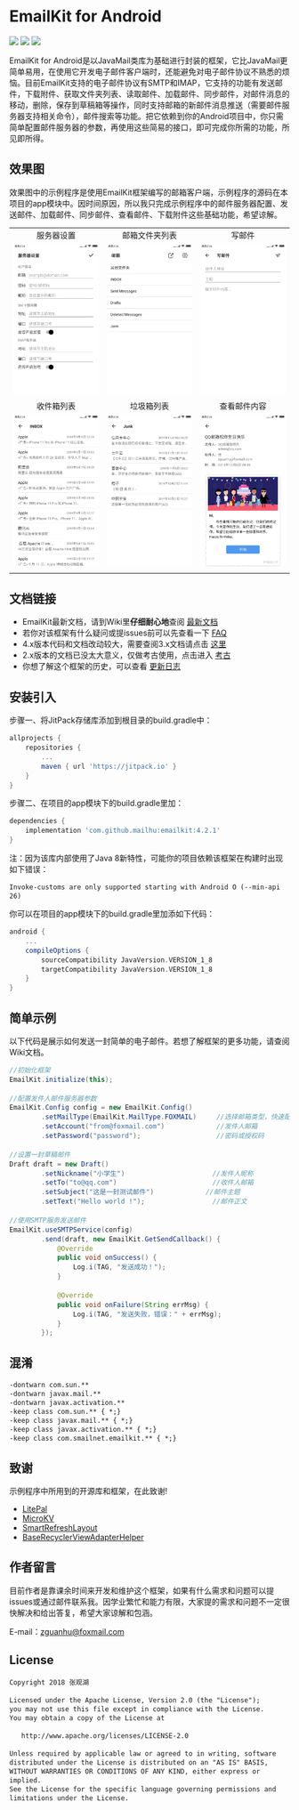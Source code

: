 # EmailKit for Android
[![](https://img.shields.io/badge/platform-Android-green.svg)](https://developer.android.google.cn/)
[![](https://jitpack.io/v/mailhu/email.svg)](https://jitpack.io/#mailhu/email)
[![](https://img.shields.io/badge/Feedback-Foxmail-red)](http://mail.qq.com/cgi-bin/qm_share?t=qm_mailme&email=Zx0AEgYJDxInAQgfCgYOC0kECAo)


EmailKit for Android是以JavaMail类库为基础进行封装的框架，它比JavaMail更简单易用，在使用它开发电子邮件客户端时，还能避免对电子邮件协议不熟悉的烦恼。目前EmailKit支持的电子邮件协议有SMTP和IMAP，它支持的功能有发送邮件，下载附件、获取文件夹列表、读取邮件、加载邮件、同步邮件，对邮件消息的移动，删除，保存到草稿箱等操作，同时支持邮箱的新邮件消息推送（需要邮件服务器支持相关命令），邮件搜索等功能。把它依赖到你的Android项目中，你只需简单配置邮件服务器的参数，再使用这些简易的接口，即可完成你所需的功能，所见即所得。

## 效果图
效果图中的示例程序是使用EmailKit框架编写的邮箱客户端，示例程序的源码在本项目的app模块中。因时间原因，所以我只完成示例程序中的邮件服务器配置、发送邮件、加载邮件、同步邮件、查看邮件、下载附件这些基础功能，希望谅解。

|                           |                          |                          |
|:-------------------------:|:------------------------:|:------------------------:|
| 服务器设置                 | 邮箱文件夹列表            | 写邮件                    |
|![](image/demo_config.png) | ![](image/demo_main.png) | ![](image/demo_send.png) |
| 收件箱列表                 | 垃圾箱列表                | 查看邮件内容              |
|![](image/demo_inbox.png)  | ![](image/demo_junk.png) | ![](image/demo_watch.png)|
|                           |                          |                          |

## 文档链接
+ EmailKit最新文档，请到Wiki里**仔细耐心地**查阅 [最新文档](https://github.com/mailhu/emailkit/wiki)
+ 若你对该框架有什么疑问或提issues前可以先查看一下 [FAQ](https://github.com/mailhu/emailkit/blob/master/doc/FAQ.md)
+ 4.x版本代码和文档改动较大，需要查阅3.x文档请点击 [这里](https://github.com/mailhu/emailkit/blob/master/doc/3.x.md)
+ 2.x版本的文档已没太大意义，仅做考古使用，点击进入 [考古](https://github.com/mailhu/emailkit/blob/master/doc/2.x.md)
+ 你想了解这个框架的历史，可以查看 [更新日志](https://github.com/mailhu/emailkit/blob/master/doc/log.md)

## 安装引入
步骤一、将JitPack存储库添加到根目录的build.gradle中：
```gradle
allprojects {
    repositories {
        ...
        maven { url 'https://jitpack.io' }
    }
}
```
步骤二、在项目的app模块下的build.gradle里加：
```gradle
dependencies {
    implementation 'com.github.mailhu:emailkit:4.2.1'
}
```
注：因为该库内部使用了Java 8新特性，可能你的项目依赖该框架在构建时出现如下错误：
```
Invoke-customs are only supported starting with Android O (--min-api 26)
```
你可以在项目的app模块下的build.gradle里加添如下代码：
```gradle
android {
    ...
    compileOptions {
        sourceCompatibility JavaVersion.VERSION_1_8
        targetCompatibility JavaVersion.VERSION_1_8
    }
}
```

## 简单示例
以下代码是展示如何发送一封简单的电子邮件。若想了解框架的更多功能，请查阅Wiki文档。
```java
//初始化框架
EmailKit.initialize(this);

//配置发件人邮件服务器参数
EmailKit.Config config = new EmailKit.Config()
        .setMailType(EmailKit.MailType.FOXMAIL)     //选择邮箱类型，快速配置服务器参数
        .setAccount("from@foxmail.com")             //发件人邮箱
        .setPassword("password");                   //密码或授权码

//设置一封草稿邮件
Draft draft = new Draft()
        .setNickname("小学生")                      //发件人昵称
        .setTo("to@qq.com")                        //收件人邮箱
        .setSubject("这是一封测试邮件")             //邮件主题
        .setText("Hello world !");                 //邮件正文

//使用SMTP服务发送邮件
EmailKit.useSMTPService(config)
        .send(draft, new EmailKit.GetSendCallback() {
            @Override
            public void onSuccess() {
                Log.i(TAG, "发送成功！");
            }

            @Override
            public void onFailure(String errMsg) {
                Log.i(TAG, "发送失败，错误：" + errMsg);
            }
        });
```

## 混淆
```
-dontwarn com.sun.**
-dontwarn javax.mail.**
-dontwarn javax.activation.**
-keep class com.sun.** { *;}
-keep class javax.mail.** { *;}
-keep class javax.activation.** { *;}
-keep class com.smailnet.emailkit.** { *;}
```

## 致谢
示例程序中所用到的开源库和框架，在此致谢!
+ [LitePal](https://github.com/LitePalFramework/LitePal)
+ [MicroKV](https://github.com/mailhu/microkv)
+ [SmartRefreshLayout](https://github.com/scwang90/SmartRefreshLayout)
+ [BaseRecyclerViewAdapterHelper](https://github.com/CymChad/BaseRecyclerViewAdapterHelper)

## 作者留言
目前作者是靠课余时间来开发和维护这个框架，如果有什么需求和问题可以提issues或通过邮件联系我。因学业繁忙和能力有限，大家提的需求和问题不一定很快解决和给出答复，希望大家谅解和包涵。

E-mail：zguanhu@foxmail.com

## License
```
Copyright 2018 张观湖

Licensed under the Apache License, Version 2.0 (the "License");
you may not use this file except in compliance with the License.
You may obtain a copy of the License at

   http://www.apache.org/licenses/LICENSE-2.0

Unless required by applicable law or agreed to in writing, software
distributed under the License is distributed on an "AS IS" BASIS,
WITHOUT WARRANTIES OR CONDITIONS OF ANY KIND, either express or implied.
See the License for the specific language governing permissions and
limitations under the License.
```